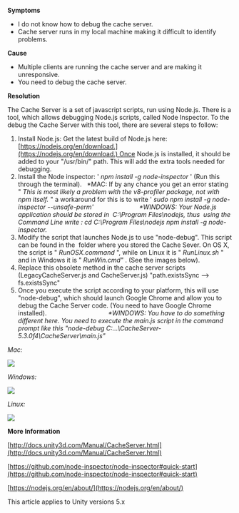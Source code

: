 

**Symptoms**


- I do not know how to debug the cache server.
- Cache server runs in my local machine making it difficult to identify problems.



**Cause**


- Multiple clients are running the cache server and are making it unresponsive.
- You need to debug the cache server.



**Resolution**



The Cache Server is a set of javascript scripts, run using Node.js. There is a tool, which allows debugging Node.js scripts, called Node Inspector. To the debug the Cache Server with this tool, there are several steps to follow:


1. Install Node.js: Get the latest build of Node.js here: [https://nodejs.org/en/download.](https://nodejs.org/en/download.) Once Node.js is installed, it should be added to your "/usr/bin/" path. This will add the extra tools needed for debugging.
2. Install the Node inspector: ' *npm install -g node-inspector* ' (Run this through the terminal).   &ast;MAC: If by any chance you get an error stating " *This is most likely a problem with the v8-profiler package, not with npm itself.*  " a workaround for this is to write ' *sudo npm install -g node-inspector --unsafe-perm'                          &ast;WINDOWS: Your Node.js application should be stored in  C:\Program Files\nodejs, thus  using the Command Line write : cd C:\Program Files\nodejs npm install -g node-inspector.*
3. Modify the script that launches Node.js to use "node-debug". This script can be found in the  folder where you stored the Cache Sever. On OS X, the script is " *RunOSX.command* ", while on Linux it is " *RunLinux.sh* " and in Windows it is " *RunWin.cmd"* . (See the images below).
4. Replace this obsolete method in the cache server scripts (LegacyCacheServer.js and CacheServer.js) "path.existsSync --> fs.existsSync"
5. Once you execute the script according to your platform, this will use "node-debug", which should launch Google Chrome and allow you to debug the Cache Server code. (You need to have Google Chrome installed).                                    *&ast;WINDOWS: You have to do something different here. You need to execute the main.js script in the command prompt like this "node-debug C:...\CacheServer-5.3.0f4\CacheServer\main.js"*







*Mac:*



![](/hc/en-us/article_attachments/202298376/Mac.png)



*Windows:*



![](/hc/en-us/article_attachments/202298426/Windows.png)



*Linux:*



![](/hc/en-us/article_attachments/202298456/Linux.png)



**More Information**



[http://docs.unity3d.com/Manual/CacheServer.html](http://docs.unity3d.com/Manual/CacheServer.html)



[https://github.com/node-inspector/node-inspector#quick-start](https://github.com/node-inspector/node-inspector#quick-start)



[https://nodejs.org/en/about/](https://nodejs.org/en/about/)



This article applies to Unity versions 5.x





